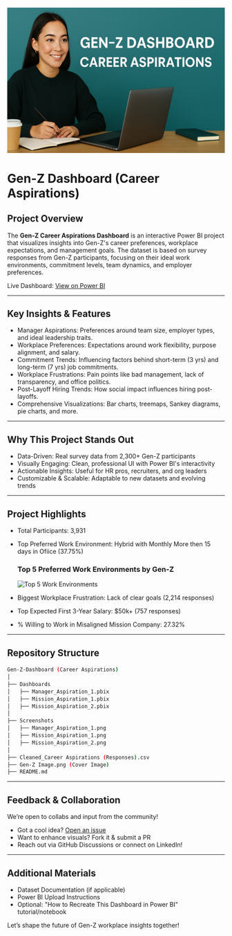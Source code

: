 ![Dashboard Thumbnail](https://github.com/nileshsharma-dp/Dashboards/blob/main/Gen-Z%20Dashboard/Gen-Z%20Image.png)

# Gen-Z Dashboard (Career Aspirations)

## Project Overview  
The **Gen-Z Career Aspirations Dashboard** is an interactive Power BI project that visualizes insights into Gen-Z's career preferences, workplace expectations, and management goals. The dataset is based on survey responses from Gen-Z participants, focusing on their ideal work environments, commitment levels, team dynamics, and employer preferences.

Live Dashboard: [View on Power BI](https://app.powerbi.com/reportEmbed?reportId=ff0faa15-381c-4564-ab97-d79317a1170a&autoAuth=true&ctid=24474f92-a838-4e8c-8c75-c12918e3b160)

---

## Key Insights & Features
- Manager Aspirations: Preferences around team size, employer types, and ideal leadership traits.  
- Workplace Preferences: Expectations around work flexibility, purpose alignment, and salary.  
- Commitment Trends: Influencing factors behind short-term (3 yrs) and long-term (7 yrs) job commitments.  
- Workplace Frustrations: Pain points like bad management, lack of transparency, and office politics.  
- Post-Layoff Hiring Trends: How social impact influences hiring post-layoffs.  
- Comprehensive Visualizations: Bar charts, treemaps, Sankey diagrams, pie charts, and more.

---

## Why This Project Stands Out
- Data-Driven: Real survey data from 2,300+ Gen-Z participants  
- Visually Engaging: Clean, professional UI with Power BI's interactivity  
- Actionable Insights: Useful for HR pros, recruiters, and org leaders  
- Customizable & Scalable: Adaptable to new datasets and evolving trends  

---

## Project Highlights
- Total Participants: 3,931  
- Top Preferred Work Environment: Hybrid with Monthly More then 15 days in Ofiice (37.75%)  
  ### Top 5 Preferred Work Environments by Gen-Z  
  <img src="fvwaeav" alt="Top 5 Work Environments" width="600"/>

- Biggest Workplace Frustration: Lack of clear goals (2,214 responses)  
- Top Expected First 3-Year Salary: $50k+ (757 responses)  
- % Willing to Work in Misaligned Mission Company: 27.32%  

---

## Repository Structure

```bash
Gen-Z-Dashboard (Career Aspirations)  
│  
├── Dashboards  
│   ├── Manager_Aspiration_1.pbix  
│   ├── Mission_Aspiration_1.pbix  
│   ├── Mission_Aspiration_2.pbix  
│  
├── Screenshots  
│   ├── Manager_Aspiration_1.png  
│   ├── Mission_Aspiration_1.png  
│   ├── Mission_Aspiration_2.png  
│  
├── Cleaned_Career Aspirations (Responses).csv
├── Gen-Z Image.png (Cover Image) 
├── README.md  
```

---

## Feedback & Collaboration

We’re open to collabs and input from the community!  
- Got a cool idea? [Open an issue](../../issues)  
- Want to enhance visuals? Fork it & submit a PR  
- Reach out via GitHub Discussions or connect on LinkedIn!

---

## Additional Materials
- Dataset Documentation (if applicable)  
- Power BI Upload Instructions  
- Optional: "How to Recreate This Dashboard in Power BI" tutorial/notebook  

Let’s shape the future of Gen-Z workplace insights together!
